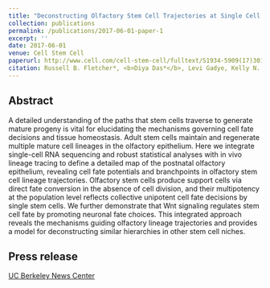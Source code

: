 ```yaml
---
title: "Deconstructing Olfactory Stem Cell Trajectories at Single Cell Resolution"
collection: publications
permalink: /publications/2017-06-01-paper-1
excerpt: ''
date: 2017-06-01
venue: Cell Stem Cell
paperurl: http://www.cell.com/cell-stem-cell/fulltext/S1934-5909(17)30127-3
citation: Russell B. Fletcher*, <b>Diya Das*</b>, Levi Gadye, Kelly N. Street, Ariane Baudhuin, Allon Wagner, Michael B. Cole, Quetzal Flores, Yoon Gi Choi, Nir Yosef, Elizabeth Purdom, Sandrine Dudoit, Davide Risso and John Ngai. Deconstructing Olfactory Stem Cell Trajectories at Single Cell Resolution. (2017). <i>Cell Stem Cell</i>, 20, 817-830.
---
```


## Abstract
A detailed understanding of the paths that stem cells traverse to generate mature progeny is vital for elucidating the mechanisms governing cell fate decisions and tissue homeostasis. Adult stem cells maintain and regenerate multiple mature cell lineages in the olfactory epithelium. Here we integrate single-cell RNA sequencing and robust statistical analyses with in vivo lineage tracing to define a detailed map of the postnatal olfactory epithelium, revealing cell fate potentials and branchpoints in olfactory stem cell lineage trajectories. Olfactory stem cells produce support cells via direct fate conversion in the absence of cell division, and their multipotency at the population level reflects collective unipotent cell fate decisions by single stem cells. We further demonstrate that Wnt signaling regulates stem cell fate by promoting neuronal fate choices. This integrated approach reveals the mechanisms guiding olfactory lineage trajectories and provides a model for deconstructing similar hierarchies in other stem cell niches.

## Press release
[UC Berkeley News Center](http://news.berkeley.edu/2017/05/11/sniffing-out-stem-cell-fates-in-the-nose/)